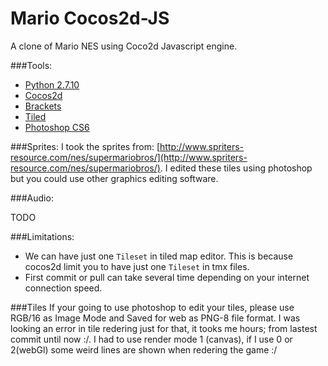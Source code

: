 Mario Cocos2d-JS
====================

A clone of Mario NES using Coco2d Javascript engine. 

###Tools:
- [Python 2.7.10](https://www.python.org/downloads/release/python-2710/)
- [Cocos2d](http://www.cocos2d-x.org/download)
- [Brackets](http://brackets.io/)
- [Tiled](http://www.mapeditor.org/download.html)
- [Photoshop CS6](http://www.adobe.com/products/photoshop.html)

###Sprites:
I took the sprites from: [http://www.spriters-resource.com/nes/supermariobros/](http://www.spriters-resource.com/nes/supermariobros/).
I edited these tiles using photoshop but you could use other graphics editing software.

###Audio: 

TODO

###Limitations:
- We can have just one `Tileset` in tiled map editor. This is because cocos2d limit you to have just one `Tileset` in tmx files.
- First commit or pull can take several time depending on your internet connection speed.

###Tiles
If your going to use photoshop to edit your tiles, please use RGB/16 as Image Mode and Saved for web as PNG-8 file format.
I was looking an error in tile redering just for that, it tooks me  hours; from lastest commit until now :/.
I had to use render mode 1 (canvas), if I use 0 or 2(webGl) some weird lines are shown when redering the game :/

